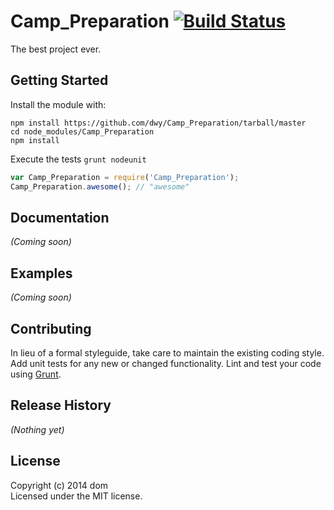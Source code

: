 # Camp_Preparation [![Build Status](https://secure.travis-ci.org/dwy/Camp_Preparation.png?branch=master)](http://travis-ci.org/dwy/Camp_Preparation)

The best project ever.

## Getting Started
Install the module with: 
```
npm install https://github.com/dwy/Camp_Preparation/tarball/master
cd node_modules/Camp_Preparation
npm install
```

Execute the tests
`grunt nodeunit`


```javascript
var Camp_Preparation = require('Camp_Preparation');
Camp_Preparation.awesome(); // "awesome"
```

## Documentation
_(Coming soon)_

## Examples
_(Coming soon)_

## Contributing
In lieu of a formal styleguide, take care to maintain the existing coding style. Add unit tests for any new or changed functionality. Lint and test your code using [Grunt](http://gruntjs.com/).

## Release History
_(Nothing yet)_

## License
Copyright (c) 2014 dom  
Licensed under the MIT license.
